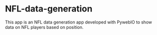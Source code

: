 # NFL-data-generation
This app is an NFL data generation app developed with PywebIO to show data on NFL players based on position.
